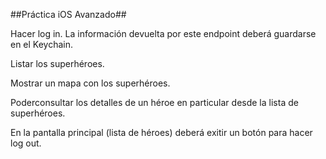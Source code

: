 ##Práctica iOS Avanzado##  

Hacer log in. La información devuelta por este endpoint deberá guardarse 
en el Keychain.  


Listar los superhéroes.  

Mostrar un mapa con los superhéroes.  

Poderconsultar los detalles de un héroe en particular desde la lista de 
superhéroes.  

En la pantalla principal (lista de héroes) deberá exitir un botón para 
hacer log out.  


